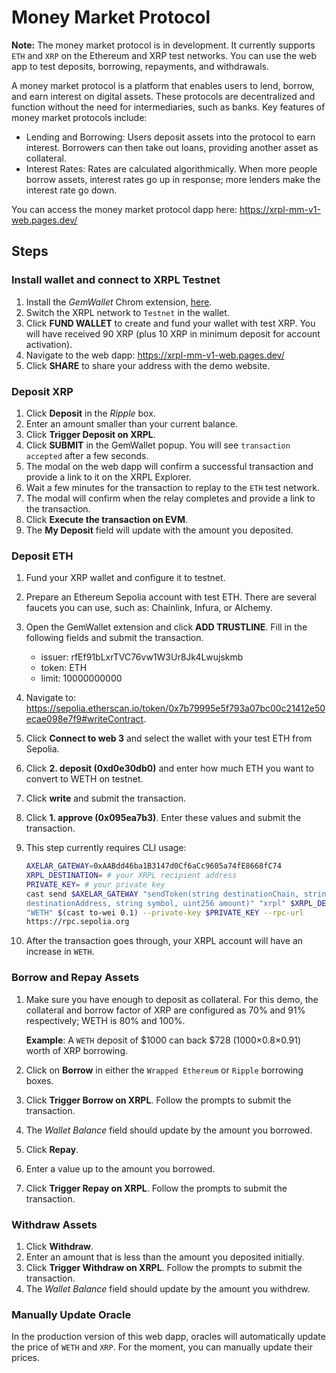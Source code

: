 # Money Market Protocol

**Note:** The money market protocol is in development. It currently supports `ETH` and `XRP` on the Ethereum and XRP test networks. You can use the web app to test deposits, borrowing, repayments, and withdrawals.

A money market protocol is a platform that enables users to lend, borrow, and earn interest on digital assets. These protocols are decentralized and function without the need for intermediaries, such as banks. Key features of money market protocols include:

- Lending and Borrowing: Users deposit assets into the protocol to earn interest. Borrowers can then take out loans, providing another asset as collateral.
- Interest Rates: Rates are calculated algorithmically. When more people borrow assets, interest rates go up in response; more lenders make the interest rate go down.

You can access the money market protocol dapp here: https://xrpl-mm-v1-web.pages.dev/


## Steps

### Install wallet and connect to XRPL Testnet

1. Install the _GemWallet_ Chrom extension, [here](https://chromewebstore.google.com/detail/gemwallet/egebedonbdapoieedfcfkofloclfghab).
2. Switch the XRPL network to `Testnet` in the wallet.
3. Click **FUND WALLET** to create and fund your wallet with test XRP. You will have received 90 XRP (plus 10 XRP in minimum deposit for account activation).
4. Navigate to the web dapp: https://xrpl-mm-v1-web.pages.dev/
5. Click **SHARE** to share your address with the demo website.


### Deposit XRP

1. Click **Deposit** in the _Ripple_ box.
2. Enter an amount smaller than your current balance.
3. Click **Trigger Deposit on XRPL**.
4. Click **SUBMIT** in the GemWallet popup. You will see `transaction accepted` after a few seconds.
5. The modal on the web dapp will confirm a successful transaction and provide a link to it on the XRPL Explorer.
6. Wait a few minutes for the transaction to replay to the `ETH` test network.
7. The modal will confirm when the relay completes and provide a link to the transaction.
8. Click **Execute the transaction on EVM**.
9. The **My Deposit** field will update with the amount you deposited.


### Deposit ETH

1. Fund your XRP wallet and configure it to testnet.
2. Prepare an Ethereum Sepolia account with test ETH. There are several faucets you can use, such as: Chainlink, Infura, or Alchemy.
3. Open the GemWallet extension and click **ADD  TRUSTLINE**. Fill in the following fields and submit the transaction.

    - issuer:  rfEf91bLxrTVC76vw1W3Ur8Jk4Lwujskmb
    - token: ETH
    - limit: 10000000000

4. Navigate to: https://sepolia.etherscan.io/token/0x7b79995e5f793a07bc00c21412e50ecae098e7f9#writeContract.
5. Click **Connect to web 3** and select the wallet with your test ETH from Sepolia.
6. Click **2. deposit (0xd0e30db0)** and enter how much ETH you want to convert to WETH on testnet.
7. Click **write** and submit the transaction.
8. Click **1. approve (0x095ea7b3)**. Enter these values and submit the transaction.
9. This step currently requires CLI usage:
    
    ```sh
    AXELAR_GATEWAY=0xAABdd46ba1B3147d0Cf6aCc9605a74fE8668fC74 
    XRPL_DESTINATION= # your XRPL recipient address 
    PRIVATE_KEY= # your private key 
    cast send $AXELAR_GATEWAY "sendToken(string destinationChain, string 
    destinationAddress, string symbol, uint256 amount)" "xrpl" $XRPL_DESTINATION 
    "WETH" $(cast to-wei 0.1) --private-key $PRIVATE_KEY --rpc-url 
    https://rpc.sepolia.org 
    ```

10. After the transaction goes through, your XRPL account will have an increase in `WETH`.


### Borrow and Repay Assets

1. Make sure you have enough to deposit as collateral. For this demo, the collateral and borrow factor of XRP are configured as 70% and 91% respectively; WETH is 80% and 100%.

    **Example**: A `WETH` deposit of $1000 can back $728 (1000×0.8×0.91) worth of XRP borrowing.

2. Click on **Borrow** in either the `Wrapped Ethereum` or `Ripple` borrowing boxes.
3. Click **Trigger Borrow on XRPL**. Follow the prompts to submit the transaction.
4. The _Wallet Balance_ field should update by the amount you borrowed.
5. Click **Repay**.
6. Enter a value up to the amount you borrowed.
7. Click **Trigger Repay on XRPL**. Follow the prompts to submit the transaction.


### Withdraw Assets

1. Click **Withdraw**.
2. Enter an amount that is less than the amount you deposited initially.
3. Click **Trigger Withdraw on XRPL**. Follow the prompts to submit the transaction.
4. The _Wallet Balance_ field should update by the amount you withdrew.

### Manually Update Oracle

In the production version of this web dapp, oracles will automatically update the price of `WETH` and `XRP`. For the moment, you can manually update their prices.
